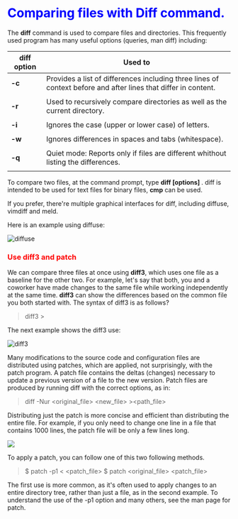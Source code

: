 # <span style="color:blue"> Comparing files with Diff command.</span>

The **diff** command is used to compare files and directories. This frequently used program has many useful options (queries, man diff) including:

|diff option|                                        Used to                                                                  |
|-----------|-----------------------------------------------------------------------------------------------------------------|
|**-c**     | Provides a list of differences including three lines of context before and after lines that differ in content.  |
|           |                                                                                                                 | 
|**-r**     | Used to recursively compare directories as well as the current directory.                                       |
|           |                                                                                                                 |
|**-i**     | Ignores the case (upper or lower case) of letters.                                                              | 
|           |                                                                                                                 | 
|**-w**     | Ignores differences in spaces and tabs (whitespace).                                                            |
|           |                                                                                                                 |
|**-q**     | Quiet mode: Reports only if files are different whithout listing the differences.                               |
|           |                                                                                                                 |

To compare two files, at the command prompt, type **diff [options] <filename1><filename2>**. diff is intended to be used for text files
for binary files, **cmp** can be used.

If you prefer, there're multiple graphical interfaces for diff, including diffuse, vimdiff and meld.

Here is an example using diffuse:

![diffuse](/home/josemacevo/Documents/Development/linux_course/course_images/diffuse.png)


### <span style="color:red"> Use diff3 and patch </span>

We can compare three files at once using **diff3**, which uses one file as a baseline for the other two. For example, let's say that
both, you and a coworker have made changes to the same file while working independently at the same time. **diff3** can show the
differences based on the common file you both started with. The syntax of diff3 is as follows?

> diff3 <myfile>> <commonfile> <yourfile>

The next example shows the diff3 use:

![diff3](/home/josemacevo/Documents/Development/linux_course/course_images/diff3centos.png)

Many modifications to the source code and configuration files are distributed using patches, which are applied, not 
surprisingly, with the patch program. A patch file contains the deltas (changes) necessary to update a previous version of a file
to the new version. Patch files are produced by running diff with the correct options, as in:

> diff -Nur <original_file> <new_file> ><path_file>

Distributing just the patch is more concise and efficient than distributing the entire file. For example, if you only
need to change one line in a file that contains 1000 lines, the patch file will be only a few lines long.

![](/home/josemacevo/Documents/Development/linux_course/course_images/patchrhel.png)

To apply a patch, you can follow one of this two following methods.

> $ patch -p1 < <patch_file>
> $ patch <original_file> <patch_file>

The first use is more common, as it's often used to apply changes to an entire directory tree, rather than just a file,
as in the second example. To understand the use of the -p1 option and many others, see the man page for patch.
